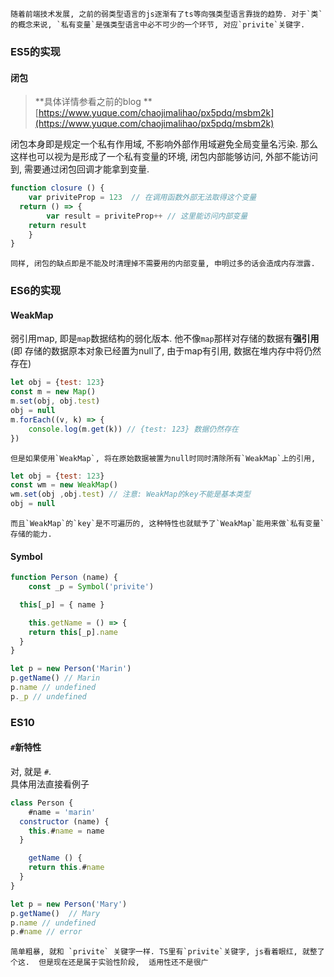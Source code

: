	随着前端技术发展, 之前的弱类型语言的js逐渐有了ts等向强类型语言靠拢的趋势. 对于`类`的概念来说, `私有变量`是强类型语言中必不可少的一个环节, 对应`privite`关键字.


### ES5的实现

#### 闭包
> **具体详情参看之前的blog **[https://www.yuque.com/chaojimalihao/px5pdq/msbm2k](https://www.yuque.com/chaojimalihao/px5pdq/msbm2k)

闭包本身即是规定一个私有作用域, 不影响外部作用域避免全局变量名污染. 那么这样也可以视为是形成了一个私有变量的环境, 闭包内部能够访问, 外部不能访问到, 需要通过闭包回调才能拿到变量.
```javascript
function closure () {
	var priviteProp = 123  // 在调用函数外部无法取得这个变量
  return () => {
		var result = priviteProp++ // 这里能访问内部变量
    return result
	}
}
```
	同样, 闭包的缺点即是不能及时清理掉不需要用的内部变量, 申明过多的话会造成内存泄露.


### ES6的实现

#### WeakMap
弱引用map, 即是`map`数据结构的弱化版本. 他不像`map`那样对存储的数据有**强引用**(即 存储的数据原本对象已经置为null了, 由于map有引用, 数据在堆内存中将仍然存在)
```javascript
let obj = {test: 123}
const m = new Map()
m.set(obj, obj.test)
obj = null
m.forEach((v, k) => {
	console.log(m.get(k)) // {test: 123} 数据仍然存在
})
```
	但是如果使用`WeakMap`, 将在原始数据被置为null时同时清除所有`WeakMap`上的引用, 
```javascript
let obj = {test: 123}
const wm = new WeakMap()
wm.set(obj ,obj.test) // 注意: WeakMap的key不能是基本类型
obj = null

```
	而且`WeakMap`的`key`是不可遍历的, 这种特性也就赋予了`WeakMap`能用来做`私有变量`存储的能力.


#### Symbol
```javascript
function Person (name) {
	const _p = Symbol('privite')

  this[_p] = { name }

	this.getName = () => {
  	return this[_p].name
  }
}

let p = new Person('Marin')
p.getName() // Marin
p.name // undefined
p._p // undefined
```

### ES10

#### `#`新特性
对, 就是 `#`.<br />具体用法直接看例子
```javascript
class Person {
	#name = 'marin'
  constructor (name) {
  	this.#name = name
  }

	getName () {
  	return this.#name
  }
}

let p = new Person('Mary')
p.getName()  // Mary
p.name // undefined
p.#name // error
```
	简单粗暴, 就和 `privite` 关键字一样. TS里有`privite`关键字, js看着眼红, 就整了个这.  但是现在还是属于实验性阶段,  适用性还不是很广
